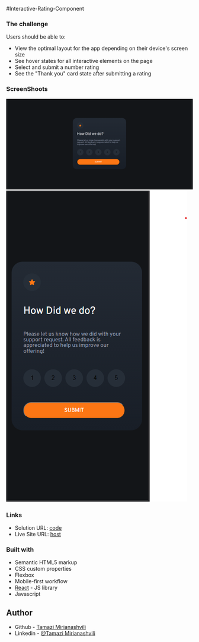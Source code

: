 #Interactive-Rating-Component

### The challenge

Users should be able to:

- View the optimal layout for the app depending on their device's screen size
- See hover states for all interactive elements on the page
- Select and submit a number rating
- See the "Thank you" card state after submitting a rating


### ScreenShoots
![](./public/screenshots/desktop.png)
![](./public/screenshots/mobile-screen.png)

### Links
- Solution URL: [code](https://github.com/batonitamazi/interactive-rating-component)
- Live Site URL: [host](interactive-rating-component-btntazo.netlify.app)

### Built with
- Semantic HTML5 markup
- CSS custom properties
- Flexbox
- Mobile-first workflow
- [React](https://reactjs.org/) - JS library
- Javascript

## Author

- Github - [Tamazi Mirianashvili](https://github.com/batonitamazi)
- Linkedin - [@Tamazi Mirianashvili](https://www.linkedin.com/in/tamazi-mirianashvili-735600210/)